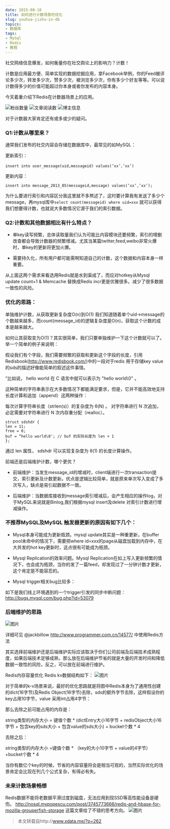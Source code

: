 ```yaml
---
date: 2015-08-16
title: 如何进行计数场景的优化
slug: youhua-jishu-in-db 
topics:
- 数据库
tags:
- MySql
- Redis
- 教程
---
```


社交网络信息爆发，如何衡量你在社交舆论上的影响力？计数！

计数是应用最方便、简单实现的数据挖掘应用，拿Facebook举例，你的Feed被评论多少次，转发多少次，赞多少次，被浏览多少次，你有多少个好友等等。可以说计数得多少的价值可能超过你本身或者你发布的内容本身。

今天着重介绍下Redis在计数器场景上的应用。
<!-- more -->
 
![粉丝数量](http://superzhu.com/assets/images/res/2015081601.png)
![文章阅读数](http://superzhu.com/assets/images/res/2015081602.png)
![博主信息](http://superzhu.com/assets/images/res/2015081603.png)


对于计数器大家肯定还有或多或少的疑问。

### Q1:计数从哪里来？

通常我们发布的社交内容会存储在数据库中，最常见的如MySQL：

更新索引：
```
insert into user_message(uid,messageid) values(‘xx’，’xx’)
```
更新内容：
```
insert into message_2013_05(messageid,message) values(‘xx’,’xx’);
```
为什么要进行索引和内容区分我这里就不多熬述了，这时要计算我有发送了多少个message，再mysql库中`select count(messageid) where uid=xxx` 就可以获得我们想要得计数，也就说大多数情况它源于我们的索引数据。

### Q2:计数和其他数据相比有什么特点？

+ 单key读写频繁，总体读取量我们认为可能比内容模块还要频繁，索引的增删改查都会导致计数器的频繁增减。尤其当某篇twitter,feed,weibo非常火爆时，单key的更新将更加火爆。

+ 需要持久化，所有用户都可能需啊知道自己的计数，这个数据和内容本身一样重要。

从上面这两个需求来看选用Redis就是水到渠成了，而应对hotkey从Mysql update count+1 & Memcache 替换成Redis incr更是优雅很多。减少了很多数据一致性的风险。

### 优化的思路：

单独维护计数，从获取更新复杂度O(n)到O(1)
我们知道随着单个uid->message的个数越来越多，而count(message_id)的逻辑复杂度是O(n)，获取这个计数的成本是越来越大。

如何让其获取变为O(1)？其实很简单，我们只要单独维护一下这个计数就可以了。举一个简单的例子来说明：

假设我们有个字段，我们需要频繁的获取和更新这个字段的长度，引用Redisbook(http://www.redisbook.com/)中的一段对于redis 用于存储key value的sds的描述好像能简单的叙述这件事情。

“比如说， hello world 在 C 语言中就可以表示为 "hello world\0" 。

这种简单的字符串表示在大多数情况下都能满足要求，但是，它并不能高效地支持长度计算和追加（append）这两种操作：

每次计算字符串长度（strlen(s)）的复杂度为 θ(N) 。
对字符串进行 N 次追加，必定需要对字符串进行 N 次内存重分配（realloc）。
```
struct sdshdr {
len = 11;
free = 0;
buf = “hello world\0″; // buf 的实际长度为 len + 1
};
```
通过 len 属性， sdshdr 可以实现复杂度为 θ(1) 的长度计算操作。

前端还是后端维护计数，哪个更优？

+ 前端维护：当发生message_id的增减时，client端进行一次transaction提交，索引更新及计数更新。优点是逻辑比较简单，就是原来单次写入变成了多次写入，缺点是易引起数据不一致。

+ 后端维护：当数据库接收到message索引增减后，会产生相应的操作log，对于MySQL来说就是Binlog,我们根据mysql insert及delete 对索引计数进行增减操作。


### 不推荐MySQL及MySQL 触发器更新的原因有如下几个：

+ Mysql本身可能成为更新瓶颈。mysql update其实是一种重更新，在buffer pool未命中的情况下，需要把where id=xxx的page从磁盘加载到内存中，在大并发的hot key更新时，这点很有可能成为瓶颈。

+ Mysql Replication的效率问题。Mysql Replication在如上写入更新频繁的情况下，也会成为瓶颈，当你的发了一篇feed，却发现过了一分钟计数才更新，这个肯定是不能容忍的。

+ Mysql trigger相关bug比较多：

如下是我们线上环境遇到的一个trigger引发的同步中断问题：http://bugs.mysql.com/bug.php?id=53079

### 后端维护的思路
![图片](http://superzhu.com/assets/images/res/2015081604.png)

详细可见 @jackbillow http://www.programmer.com.cn/14577/ 中使用Redis方法

其实选择前端维护还是后端维护实际应该取决于你们公司前端及后端技术成熟程度，如果后端技术足够成熟，那么放在后端维护节省的就是大量的开发时间和降低数据一致性的风险，反之，可以放在前端进行维护。

Redis内存容量优化
Redis kv数据结构如下：
![图片](http://superzhu.com/assets/images/res/2015081605.png)

对于简单的k-v场景来说，最好的优化思路就是将图中Redis本身为了通用性创建的dict(16字节)及Redis Object(16字节)去除，sds的额外字节去除，这样假设你的key占用10字节，value 采用int占用4字节：

那么去除之前可能占用的内存是：

string类型的内存大小 = 键值个数 * (dictEntry大小16字节 + redisObject大小16字节 + 包含key的sds大小 + 包含value的sds大小) + bucket个数 * 4

去除之后：

string类型的内存大小 =键值个数 * （key的大小10字节 + value的4字节）+bucket个数 * 4

当你有数亿个key的时候，节省的内容容量将会是相当可观的，当然实际优化的场景肯定会比现在列几个公式复杂，有得必有失。

### 未来计数场景畅想
Redis数据不能将老数据平滑过度到磁盘，无法应用到现SSD等高性能设备是硬伤。
http://nosql.mypopescu.com/post/3745773666/redis-and-hbase-for-mozilla-grouperfish-storage 这篇文章给了不错的思考方向。
![图片](http://superzhu.com/assets/images/res/2015081606.png)

> 本文转载自http://www.xdata.me/?p=262
